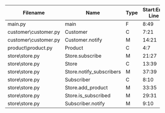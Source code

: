 
| Filename | Name | Type | Start:End Line | Complexity | Clasification |
| -------- | ---- | ---- | -------------- | ---------- | ------------- |
| main.py | main | F | 8:49 | 10 | B |
| customer\customer.py | Customer | C | 7:21 | 4 | A |
| customer\customer.py | Customer.notify | M | 14:21 | 3 | A |
| product\product.py | Product | C | 4:7 | 1 | A |
| store\store.py | Store.subscribe | M | 21:27 | 3 | A |
| store\store.py | Store | C | 13:39 | 3 | A |
| store\store.py | Store.notify_subscribers | M | 37:39 | 2 | A |
| store\store.py | Subscriber | C | 8:10 | 2 | A |
| store\store.py | Store.add_product | M | 33:35 | 1 | A |
| store\store.py | Store.is_subscribed | M | 29:31 | 1 | A |
| store\store.py | Subscriber.notify | M | 9:10 | 1 | A |

